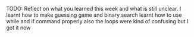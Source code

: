TODO: Reflect on what you learned this week and what is still unclear.
I learnt how to make guessing game and binary search 
learnt how to use while and if command properly
also the loops were kind of confusing but I got it now